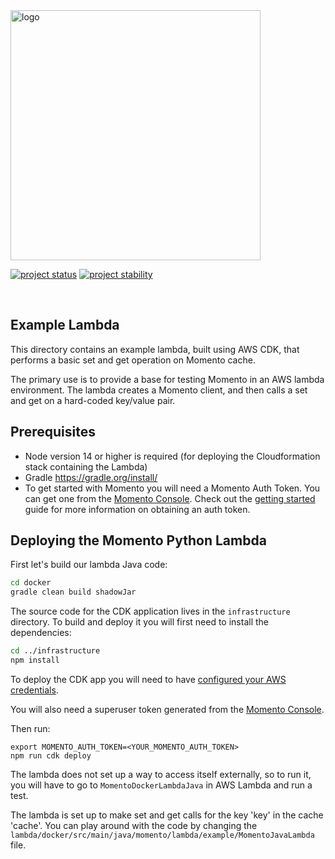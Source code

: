 <head>
  <meta name="Momento Java Client Library Documentation" content="Java client software development kit for Momento Cache">
</head>
<img src="https://docs.momentohq.com/img/logo.svg" alt="logo" width="400"/>

[![project status](https://momentohq.github.io/standards-and-practices/badges/project-status-official.svg)](https://github.com/momentohq/standards-and-practices/blob/main/docs/momento-on-github.md)
[![project stability](https://momentohq.github.io/standards-and-practices/badges/project-stability-stable.svg)](https://github.com/momentohq/standards-and-practices/blob/main/docs/momento-on-github.md)

<br>

## Example Lambda

This directory contains an example lambda, built using AWS CDK, that performs a basic set and get operation on Momento cache.

The primary use is to provide a base for testing Momento in an AWS lambda environment. The lambda creates a Momento client, and then calls a set and get on a hard-coded key/value pair.

## Prerequisites

- Node version 14 or higher is required (for deploying the Cloudformation stack containing the Lambda)
- Gradle https://gradle.org/install/
- To get started with Momento you will need a Momento Auth Token. You can get one from the [Momento Console](https://console.gomomento.com). Check out the [getting started](https://docs.momentohq.com/getting-started) guide for more information on obtaining an auth token.

## Deploying the Momento Python Lambda

First let's build our lambda Java code:

```bash
cd docker
gradle clean build shadowJar
```

The source code for the CDK application lives in the `infrastructure` directory.
To build and deploy it you will first need to install the dependencies:

```bash
cd ../infrastructure
npm install
```

To deploy the CDK app you will need to have [configured your AWS credentials](https://docs.aws.amazon.com/cli/latest/userguide/cli-chap-authentication.html#cli-chap-authentication-precedence).

You will also need a superuser token generated from the [Momento Console](https://console.gomomento.com).

Then run:

```
export MOMENTO_AUTH_TOKEN=<YOUR_MOMENTO_AUTH_TOKEN>
npm run cdk deploy
```

The lambda does not set up a way to access itself externally, so to run it, you will have to go to `MomentoDockerLambdaJava` in AWS Lambda and run a test.

The lambda is set up to make set and get calls for the key 'key' in the cache 'cache'. You can play around with the code by changing the `lambda/docker/src/main/java/momento/lambda/example/MomentoJavaLambda` file. 